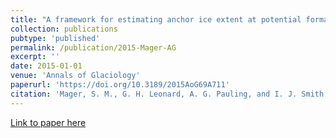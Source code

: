 ```yaml
---
title: "A framework for estimating anchor ice extent at potential formation sites in McMurdo Sound, Antarctica"
collection: publications
pubtype: 'published'
permalink: /publication/2015-Mager-AG
excerpt: ''
date: 2015-01-01
venue: 'Annals of Glaciology'
paperurl: 'https://doi.org/10.3189/2015AoG69A711'
citation: 'Mager, S. M., G. H. Leonard, A. G. Pauling, and I. J. Smith (2015). &quot;A framework for estimating anchor ice extent at potential formation sites in McMurdo Sound, Antarctica&quot; <i>Annals of Glaciology</i>. 56(69): 394-404.'
---
```


[Link to paper here](https://doi.org/10.3189/2015AoG69A711)